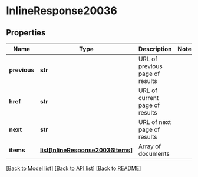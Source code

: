 # InlineResponse20036

## Properties
Name | Type | Description | Notes
------------ | ------------- | ------------- | -------------
**previous** | **str** | URL of previous page of results | 
**href** | **str** | URL of current page of results | 
**next** | **str** | URL of next page of results | 
**items** | [**list[InlineResponse20036Items]**](InlineResponse20036Items.md) | Array of documents | 

[[Back to Model list]](../README.md#documentation-for-models) [[Back to API list]](../README.md#documentation-for-api-endpoints) [[Back to README]](../README.md)


